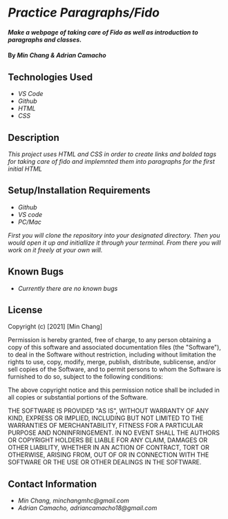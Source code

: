 # _Practice Paragraphs/Fido_

#### _Make a webpage of taking care of Fido as well as introduction to paragraphs and classes._

#### By _Min Chang & Adrian Camacho_

## Technologies Used

* _VS Code_
* _Github_
* _HTML_
* _CSS_

## Description

_This project uses HTML and CSS in order to create links and bolded tags for taking care of fido and implemnted them into paragraphs for the first initial HTML_

## Setup/Installation Requirements

* _Github_
* _VS code_
* _PC/Mac_

_First you will clone the repository into your designated directory. Then you would open it up and initiallize it through your terminal. From there you will work on it freely at your own will._

## Known Bugs

* _Currently there are no known bugs_

## License

Copyright (c) [2021] [Min Chang]

Permission is hereby granted, free of charge, to any person obtaining a copy
of this software and associated documentation files (the "Software"), to deal
in the Software without restriction, including without limitation the rights
to use, copy, modify, merge, publish, distribute, sublicense, and/or sell
copies of the Software, and to permit persons to whom the Software is
furnished to do so, subject to the following conditions:

The above copyright notice and this permission notice shall be included in all
copies or substantial portions of the Software.

THE SOFTWARE IS PROVIDED "AS IS", WITHOUT WARRANTY OF ANY KIND, EXPRESS OR
IMPLIED, INCLUDING BUT NOT LIMITED TO THE WARRANTIES OF MERCHANTABILITY,
FITNESS FOR A PARTICULAR PURPOSE AND NONINFRINGEMENT. IN NO EVENT SHALL THE
AUTHORS OR COPYRIGHT HOLDERS BE LIABLE FOR ANY CLAIM, DAMAGES OR OTHER
LIABILITY, WHETHER IN AN ACTION OF CONTRACT, TORT OR OTHERWISE, ARISING FROM,
OUT OF OR IN CONNECTION WITH THE SOFTWARE OR THE USE OR OTHER DEALINGS IN THE
SOFTWARE.

## Contact Information

* _Min Chang, minchangmhc@gmail.com_
* _Adrian Camacho, adriancamacho18@gmail.com_



